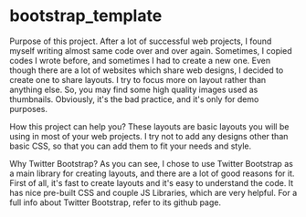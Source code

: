 # bootstrap_template

Purpose of this project.
After a lot of successful web projects, I found myself writing almost same code over and over again. Sometimes, I copied codes I wrote before, and sometimes I had to create a new one. Even though there are a lot of websites which share web designs, I decided to create one to share layouts. I try to focus more on layout rather than anything else. So, you may find some high quality images used as thumbnails. Obviously, it's the bad practice, and it's only for demo purposes.

How this project can help you?
These layouts are basic layouts you will be using in most of your web projects. I try not to add any designs other than basic CSS, so that you can add them to fit your needs and style.



Why Twitter Bootstrap?
As you can see, I chose to use Twitter Bootstrap as a main library for creating layouts, and there are a lot of good reasons for it. First of all, it's fast to create layouts and it's easy to understand the code. It has nice pre-built CSS and couple JS Libraries, which are very helpful. For a full info about Twitter Bootstrap, refer to its github page.
